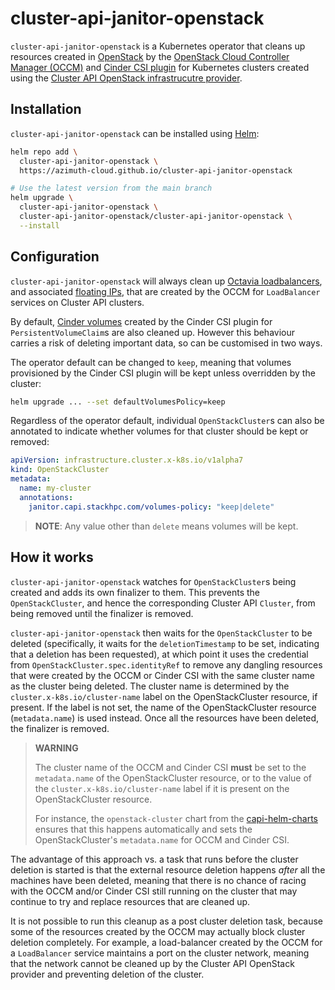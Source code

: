 # cluster-api-janitor-openstack

`cluster-api-janitor-openstack` is a Kubernetes operator that cleans up resources
created in [OpenStack](https://www.openstack.org/) by the
[OpenStack Cloud Controller Manager (OCCM)](https://github.com/kubernetes/cloud-provider-openstack/blob/master/docs/openstack-cloud-controller-manager/using-openstack-cloud-controller-manager.md)
and
[Cinder CSI plugin](https://github.com/kubernetes/cloud-provider-openstack/blob/master/docs/cinder-csi-plugin/using-cinder-csi-plugin.md)
for Kubernetes clusters created using the
[Cluster API OpenStack infrastrucutre provider](https://github.com/kubernetes-sigs/cluster-api-provider-openstack).

## Installation

`cluster-api-janitor-openstack` can be installed using [Helm](https://helm.sh):

```sh
helm repo add \
  cluster-api-janitor-openstack \
  https://azimuth-cloud.github.io/cluster-api-janitor-openstack

# Use the latest version from the main branch
helm upgrade \
  cluster-api-janitor-openstack \
  cluster-api-janitor-openstack/cluster-api-janitor-openstack \
  --install
```

## Configuration

`cluster-api-janitor-openstack` will always clean up
[Octavia loadbalancers](https://docs.openstack.org/octavia/latest/), and associated
[floating IPs](https://docs.openstack.org/neutron/latest/), that are created by
the OCCM for `LoadBalancer` services on Cluster API clusters.

By default, [Cinder volumes](https://docs.openstack.org/cinder/latest/) created by the
Cinder CSI plugin for `PersistentVolumeClaim`s are also cleaned up. However this behaviour
carries a risk of deleting important data, so can be customised in two ways.

The operator default can be changed to `keep`, meaning that volumes provisioned by the
Cinder CSI plugin will be kept unless overridden by the cluster:

```sh
helm upgrade ... --set defaultVolumesPolicy=keep
```

Regardless of the operator default, individual `OpenStackCluster`s can also be annotated
to indicate whether volumes for that cluster should be kept or removed:

```yaml
apiVersion: infrastructure.cluster.x-k8s.io/v1alpha7
kind: OpenStackCluster
metadata:
  name: my-cluster
  annotations:
    janitor.capi.stackhpc.com/volumes-policy: "keep|delete"
```

> **NOTE**: Any value other than `delete` means volumes will be kept.

## How it works

`cluster-api-janitor-openstack` watches for `OpenStackCluster`s being created and adds its
own finalizer to them. This prevents the `OpenStackCluster`, and hence the corresponding
Cluster API `Cluster`, from being removed until the finalizer is removed.

`cluster-api-janitor-openstack` then waits for the `OpenStackCluster` to be deleted
(specifically, it waits for the `deletionTimestamp` to be set, indicating that a deletion
has been requested), at which point it uses the credential from
`OpenStackCluster.spec.identityRef` to remove any dangling resources that were created by
the OCCM or Cinder CSI with the same cluster name as the cluster being deleted. 
The cluster name is determined by the `cluster.x-k8s.io/cluster-name` label on the OpenStackCluster resource, if present.
If the label is not set, the name of the OpenStackCluster resource (`metadata.name`) is used instead.
Once all the resources have been deleted, the finalizer is removed.

> **WARNING**
>
> The cluster name of the OCCM and Cinder CSI **must** be set to the `metadata.name`
> of the OpenStackCluster resource, or to the value of the `cluster.x-k8s.io/cluster-name`
> label if it is present on the OpenStackCluster resource.
>
> For instance, the `openstack-cluster` chart from the
> [capi-helm-charts](https://github.com/azimuth-cloud/capi-helm-charts) ensures that this happens
> automatically and sets the OpenStackCluster's `metadata.name` for OCCM and Cinder CSI.

The advantage of this approach vs. a task that runs before the cluster deletion is started
is that the external resource deletion happens _after_ all the machines have been deleted,
meaning that there is no chance of racing with the OCCM and/or Cinder CSI still running on
the cluster that may continue to try and replace resources that are cleaned up.

It is not possible to run this cleanup as a post cluster deletion task, because some of the
resources created by the OCCM may actually block cluster deletion completely. For example,
a load-balancer created by the OCCM for a `LoadBalancer` service maintains a port on the cluster
network, meaning that the network cannot be cleaned up by the Cluster API OpenStack provider
and preventing deletion of the cluster.

